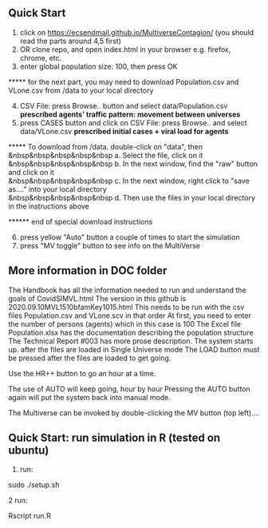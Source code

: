## Quick Start
1. click on https://ecsendmail.github.io/MultiverseContagion/   (you should read the parts around 4,5 first)  
2. OR clone repo, and open index.html in your browser e.g. firefox, chrome, etc.
3. enter global population size: 100, then press OK

***** for the next part, you may need to download Population.csv and VLone.csv from /data to your local directory

4. CSV File: press Browse.. button and select data/Population.csv **prescribed agents' traffic pattern: movement between universes**
5. press CASES button and click on CSV File: press Browse.. and select data/VLone.csv **prescribed initial cases + viral load for agents**

***** To download from /data. double-click on "data", then  
&nbsp&nbsp&nbsp&nbsp&nbsp a. Select the file, click on it   
&nbsp&nbsp&nbsp&nbsp&nbsp b. In the next window, find the "raw" button and click on it   
&nbsp&nbsp&nbsp&nbsp&nbsp c. In the next window, right click to "save as...." into your local directory   
&nbsp&nbsp&nbsp&nbsp&nbsp d. Then use the files in your local directory in the instructions above
      
****** end of special download instructions

6. press yellow "Auto" button a couple of times to start the simulation
7. press "MV toggle" button to see info on the MultiVerse

## More information in DOC folder
The Handbook has all the information needed to run and understand the goals of CovidSIMVL.html
The version in this github is 2020.09.10MVL1510bfamKey1015.html
This needs to be run with the csv files Population.csv and VLone.scv in that order
At first, you need to enter the number of persons (agents) which in this case is 100
The Excel file Population.xlsx has the documentation describing the population structure 
The Technical Report #003 has more prose description.
The system starts up. after the files are loaded in Single Universe mode
The LOAD button must be pressed after the files are loaded to get going.

Use the HR++ button to go an hour at a time.

The use of AUTO will keep going, hour by hour
Pressing the AUTO button again will put the system back into manual mode.

The Multiverse can be invoked by double-clicking the MV button (top left)....

## Quick Start: run simulation in R (tested on ubuntu)
1. run:

sudo ./setup.sh

2 run:

Rscript run.R
